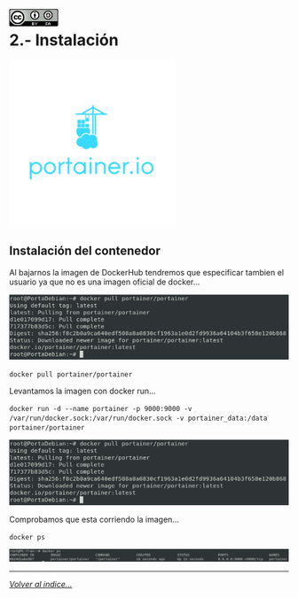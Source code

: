 <img src="../imagenes/MI-LICENCIA88x31.png" style="float: left; margin-right: 10px;" />

# 2.- Instalación
![logo portainer](../imagenes/portainer.png)
## Instalación del contenedor
Al bajarnos la imagen de DockerHub tendremos que especificar tambien el usuario ya que no es una imagen oficial de docker...

![pull de la imagen](../imagenes/poolDeLaImagen.png)

`docker pull portainer/portainer`

Levantamos la imagen con docker run...

`docker run -d --name portainer -p 9000:9000 -v /var/run/docker.sock:/var/run/docker.sock -v portainer_data:/data portainer/portainer`

![pull de la imagen](../imagenes/poolDeLaImagen.png)

Comprobamos que esta corriendo la imagen...

`docker ps`

![docker ps](../imagenes/dockerps.png)

________________________________________
*[Volver al indice...](../README.md)*